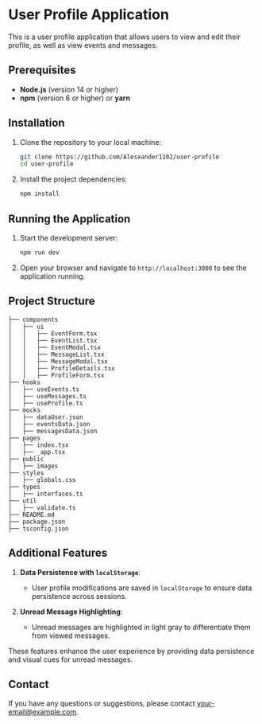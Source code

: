 
# User Profile Application

This is a user profile application that allows users to view and edit their profile, as well as view events and messages.

## Prerequisites

- **Node.js** (version 14 or higher)
- **npm** (version 6 or higher) or **yarn**

## Installation

1. Clone the repository to your local machine:

   ```bash
   git clone https://github.com/Alesxander1102/user-profile
   cd user-profile
   ```

2. Install the project dependencies:

   ```bash
   npm install
   ```

## Running the Application

1. Start the development server:

   ```bash
   npm run dev
   ```

2. Open your browser and navigate to `http://localhost:3000` to see the application running.

## Project Structure

```
├── components
│   ├── ui
│   │   ├── EventForm.tsx
│   │   ├── EventList.tsx
│   │   ├── EventModal.tsx
│   │   ├── MessageList.tsx
│   │   ├── MessageModal.tsx
│   │   ├── ProfileDetails.tsx
│   │   ├── ProfileForm.tsx
├── hooks
│   ├── useEvents.ts
│   ├── useMessages.ts
│   ├── useProfile.ts
├── mocks
│   ├── dataUser.json
│   ├── eventsData.json
│   ├── messagesData.json
├── pages
│   ├── index.tsx
│   ├── _app.tsx
├── public
│   ├── images
├── styles
│   ├── globals.css
├── types
│   ├── interfaces.ts
├── util
│   ├── validate.ts
├── README.md
├── package.json
├── tsconfig.json
```

## Additional Features

1. **Data Persistence with `localStorage`**: 
   - User profile modifications are saved in `localStorage` to ensure data persistence across sessions.
   
2. **Unread Message Highlighting**: 
   - Unread messages are highlighted in light gray to differentiate them from viewed messages.

These features enhance the user experience by providing data persistence and visual cues for unread messages.

## Contact

If you have any questions or suggestions, please contact [your-email@example.com](mailto:die2002alexsander@gmail.com).

